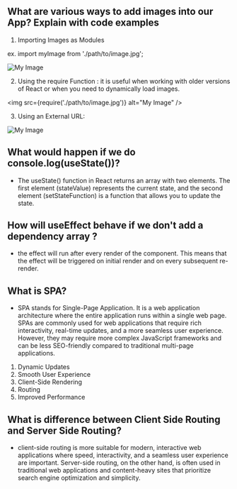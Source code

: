 ## What are various ways to add images into our App? Explain with code examples

1. Importing Images as Modules

ex. import myImage from './path/to/image.jpg';

 <img src={myImage} alt="My Image" />

2. Using the require Function : it is useful when working with older versions of React or when you need to dynamically load images.

<img src={require('./path/to/image.jpg')} alt="My Image" />

3. Using an External URL:

<img src={imageUrl} alt="My Image" />

## What would happen if we do console.log(useState())?

- The useState() function in React returns an array with two elements. The first element (stateValue) represents the current state, and the second element (setStateFunction) is a function that allows you to update the state.

## How will useEffect behave if we don't add a dependency array ?

- the effect will run after every render of the component. This means that the effect will be triggered on initial render and on every subsequent re-render.

## What is SPA?

- SPA stands for Single-Page Application. It is a web application architecture where the entire application runs within a single web page.
  SPAs are commonly used for web applications that require rich interactivity, real-time updates, and a more seamless user experience. However, they may require more complex JavaScript frameworks and can be less SEO-friendly compared to traditional multi-page applications.

1. Dynamic Updates
2. Smooth User Experience
3. Client-Side Rendering
4. Routing
5. Improved Performance

## What is difference between Client Side Routing and Server Side Routing?

- client-side routing is more suitable for modern, interactive web applications where speed, interactivity, and a seamless user experience are important. Server-side routing, on the other hand, is often used in traditional web applications and content-heavy sites that prioritize search engine optimization and simplicity.
